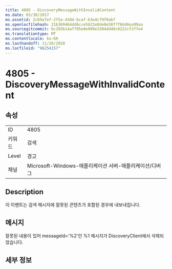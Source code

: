 ```yaml
---
title: 4805 - DiscoveryMessageWithInvalidContent
ms.date: 03/30/2017
ms.assetid: 2c69a7ef-2f5a-438d-bcaf-b3e4c79f0ab7
ms.openlocfilehash: 21b369464dd6cce5622e8de8e5077fb646ea99aa
ms.sourcegitcommit: bc293b14af795e0e999e3304dd40c0222cf2ffe4
ms.translationtype: MT
ms.contentlocale: ko-KR
ms.lasthandoff: 11/26/2020
ms.locfileid: "96254157"
---
```

# <a name="4805---discoverymessagewithinvalidcontent"></a>4805 - DiscoveryMessageWithInvalidContent

## <a name="properties"></a>속성  
  
|||  
|-|-|  
|ID|4805|  
|키워드|검색|  
|Level|경고|  
|채널|Microsoft-Windows-애플리케이션 서버-애플리케이션/디버그|  
  
## <a name="description"></a>Description  

 이 이벤트는 검색 메시지에 잘못된 콘텐츠가 포함된 경우에 내보내집니다.  
  
## <a name="message"></a>메시지  

 잘못된 내용이 있어 messageId='%2'인 %1 메시지가 DiscoveryClient에서 삭제되었습니다.  
  
## <a name="details"></a>세부 정보
